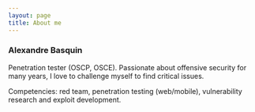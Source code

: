 ```yaml
---
layout: page
title: About me
---
```


### Alexandre Basquin
Penetration tester (OSCP, OSCE).
Passionate about offensive security for many years, I love to challenge myself to find critical issues. 

Competencies: red team, penetration testing (web/mobile), vulnerability research and exploit development.

